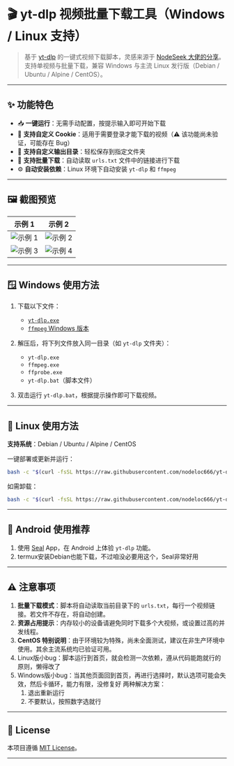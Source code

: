 
# 🎬 yt-dlp 视频批量下载工具（Windows / Linux 支持）

> 基于 [yt-dlp](https://github.com/yt-dlp/yt-dlp) 的一键式视频下载脚本，灵感来源于 [NodeSeek 大佬的分享](https://www.nodeseek.com/post-334093-2#15)。
> 支持单视频与批量下载，兼容 Windows 与主流 Linux 发行版（Debian / Ubuntu / Alpine / CentOS）。

---

## ✨ 功能特色

* 📥 **一键运行**：无需手动配置，按提示输入即可开始下载
* 🍪 **支持自定义 Cookie**：适用于需要登录才能下载的视频（⚠️ 该功能尚未验证，可能存在 Bug）
* 📂 **支持自定义输出目录**：轻松保存到指定文件夹
* 📃 **支持批量下载**：自动读取 `urls.txt` 文件中的链接进行下载
* ⚙️ **自动安装依赖**：Linux 环境下自动安装 `yt-dlp` 和 `ffmpeg`

---

## 🖼️ 截图预览

| 示例 1                                                                   | 示例 2                                                                   |
| ---------------------------------------------------------------------- | ---------------------------------------------------------------------- |
| ![示例 1](https://img.cccd.cloudns.be/file/1746720584399_1000193433.jpg) | ![示例 2](https://img.cccd.cloudns.be/file/1746720581006_1000193434.jpg) |
| ![示例 3](https://img.cccd.cloudns.be/file/1746720588978_1000193428.jpg) | ![示例 4](https://img.cccd.cloudns.be/file/1746720587272_1000193427.jpg) |

---

## 🪟 Windows 使用方法

1. 下载以下文件：

   * [`yt-dlp.exe`](https://github.com/yt-dlp/yt-dlp)
   * [`ffmpeg` Windows 版本](https://www.gyan.dev/ffmpeg/builds/ffmpeg-git-full.7z)

2. 解压后，将下列文件放入同一目录（如 `yt-dlp` 文件夹）：

   * `yt-dlp.exe`
   * `ffmpeg.exe`
   * `ffprobe.exe`
   * `yt-dlp.bat`（脚本文件）

3. 双击运行 `yt-dlp.bat`，根据提示操作即可下载视频。

---

## 🐧 Linux 使用方法

**支持系统**：Debian / Ubuntu / Alpine / CentOS

一键部署或更新并运行：

```bash
bash -c "$(curl -fsSL https://raw.githubusercontent.com/nodeloc666/yt-dlp-script/main/install.sh)"
```

如需卸载：

```bash
bash -c "$(curl -fsSL https://raw.githubusercontent.com/nodeloc666/yt-dlp-script/main/uninstall.sh)"
```

---

## 📱 Android 使用推荐

1. 使用 [Seal](https://github.com/JunkFood02/Seal) App，在 Android 上体验 `yt-dlp` 功能。
2. termux安装Debian也能下载，不过咱没必要用这个，Seal非常好用

---

## ⚠️ 注意事项

1. **批量下载模式**：脚本将自动读取当前目录下的 `urls.txt`，每行一个视频链接。若文件不存在，将自动创建。
2. **资源占用提示**：内存较小的设备请避免同时下载多个大视频，或设置过高的并发线程。
3. **CentOS 特别说明**：由于环境较为特殊，尚未全面测试，建议在非生产环境中使用。其余主流系统均已验证可用。
4. Linux版小bug：脚本运行到首页，就会检测一次依赖，遵从代码能跑就行的原则，懒得改了
5. Windows版小bug：当其他页面回到首页，再进行选择时，默认选项可能会失效，然后卡循环，能力有限，没修复好
两种解决方案：
    1. 退出重新运行
    2. 不要默认，按照数字选就行

---

## 📄 License

本项目遵循 [MIT License](https://opensource.org/licenses/MIT)。

---
